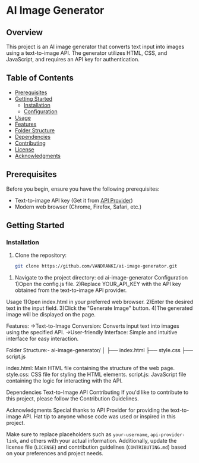 # AI Image Generator

## Overview

This project is an AI image generator that converts text input into images using a text-to-image API. The generator utilizes HTML, CSS, and JavaScript, and requires an API key for authentication.

## Table of Contents

- [Prerequisites](#prerequisites)
- [Getting Started](#getting-started)
  - [Installation](#installation)
  - [Configuration](#configuration)
- [Usage](#usage)
- [Features](#features)
- [Folder Structure](#folder-structure)
- [Dependencies](#dependencies)
- [Contributing](#contributing)
- [License](#license)
- [Acknowledgments](#acknowledgments)

## Prerequisites

Before you begin, ensure you have the following prerequisites:

- Text-to-image API key (Get it from [API Provider](api-provider-link))
- Modern web browser (Chrome, Firefox, Safari, etc.)

## Getting Started

### Installation

1. Clone the repository:

   ```bash
   git clone https://github.com/VANDRANKI/ai-image-generator.git

 1) Navigate to the project directory:
 cd ai-image-generator
Configuration
1)Open the config.js file.
2)Replace YOUR_API_KEY with the API key obtained from the text-to-image API provider.

Usage
1)Open index.html in your preferred web browser.
2)Enter the desired text in the input field.
3)Click the "Generate Image" button.
4)The generated image will be displayed on the page.

Features:
 ->Text-to-Image Conversion: Converts input text into images using the specified API.
 ->User-friendly Interface: Simple and intuitive interface for easy interaction.

Folder Structure:-
ai-image-generator/
│
├── index.html
├── style.css
├── script.js

index.html: Main HTML file containing the structure of the web page.
style.css: CSS file for styling the HTML elements.
script.js: JavaScript file containing the logic for interacting with the API.

Dependencies
Text-to-Image API
Contributing
If you'd like to contribute to this project, please follow the Contribution Guidelines.




Acknowledgments
Special thanks to API Provider for providing the text-to-image API.
Hat tip to anyone whose code was used or inspired in this project.



Make sure to replace placeholders such as `your-username`, `api-provider-link`, and others with your actual information. Additionally, update the license file (`LICENSE`) and contribution guidelines (`CONTRIBUTING.md`) based on your preferences and project needs.








   
